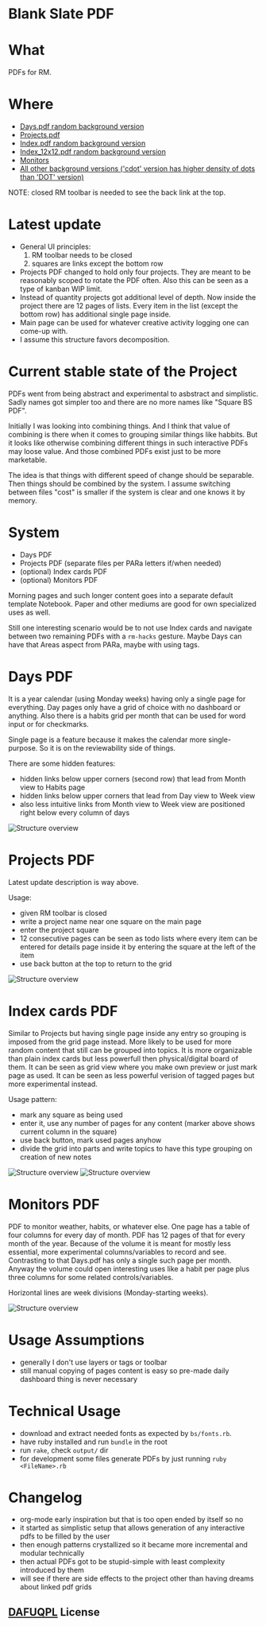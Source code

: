 # Blank Slate PDF

# What

PDFs for RM.

# Where

- [Days.pdf random background version](https://github.com/sowcow/blank_slate_pdf/releases/latest/download/Days_MIX.pdf)
- [Projects.pdf](https://github.com/sowcow/blank_slate_pdf/releases/latest/download/Projects.pdf)
- [Index.pdf random background version](https://github.com/sowcow/blank_slate_pdf/releases/latest/download/Index_MIX.pdf)
- [Index_12x12.pdf random background version](https://github.com/sowcow/blank_slate_pdf/releases/latest/download/Index_12x12_MIX.pdf)
- [Monitors](https://github.com/sowcow/blank_slate_pdf/releases/latest/download/Monitors.pdf)
- [All other background versions ('cdot' version has higher density of dots than 'DOT' version)](https://github.com/sowcow/blank_slate_pdf/releases/latest)

NOTE: closed RM toolbar is needed to see the back link at the top.

# Latest update

- General UI principles:
  1. RM toolbar needs to be closed
  1. squares are links except the bottom row
- Projects PDF changed to hold only four projects.
  They are meant to be reasonably scoped to rotate the PDF often.
  Also this can be seen as a type of kanban WIP limit.
- Instead of quantity projects got additional level of depth.
  Now inside the project there are 12 pages of lists.
  Every item in the list (except the bottom row) has additional single page inside.
- Main page can be used for whatever creative activity logging one can come-up with.
- I assume this structure favors decomposition.

# Current stable state of the Project

PDFs went from being abstract and experimental to asbstract and simplistic.
Sadly names got simpler too and there are no more names like "Square BS PDF".

Initially I was looking into combining things.
And I think that value of combining is there when it comes to grouping similar things like habbits.
But it looks like otherwise combining different things in such interactive PDFs may loose value.
And those combined PDFs exist just to be more marketable.

The idea is that things with different speed of change should be separable.
Then things should be combined by the system.
I assume switching between files "cost" is smaller if the system is clear and one knows it by memory.

# System

- Days PDF
- Projects PDF (separate files per PARa letters if/when needed)
- (optional) Index cards PDF
- (optional) Monitors PDF

Morning pages and such longer content goes into a separate default template Notebook.
Paper and other mediums are good for own specialized uses as well.

Still one interesting scenario would be to not use Index cards and navigate between two remaining PDFs
with a `rm-hacks` gesture. Maybe Days can have that Areas aspect from PARa, maybe with using tags.

# Days PDF

It is a year calendar (using Monday weeks) having only a single page for everything.
Day pages only have a grid of choice with no dashboard or anything.
Also there is a habits grid per month that can be used for word input or for checkmarks.

Single page is a feature because it makes the calendar more single-purpose.
So it is on the reviewability side of things.

There are some hidden features:
- hidden links below upper corners (second row) that lead from Month view to Habits page
- hidden links below upper corners that lead from Day view to Week view
- also less intuitive links from Month view to Week view are positioned right below every column of days

![Structure overview](output/COLOR_Days_MIX.png?raw=true)

# Projects PDF

Latest update description is way above.

Usage:
- given RM toolbar is closed
- write a project name near one square on the main page
- enter the project square
- 12 consecutive pages can be seen as todo lists where every item can be entered for details
  page inside it by entering the square at the left of the item
- use back button at the top to return to the grid

![Structure overview](output/COLOR_Projects.png?raw=true)

# Index cards PDF

Similar to Projects but having single page inside any entry so grouping is imposed from the
grid page instead.
More likely to be used for more random content that still can be grouped into topics.
It is more organizable than plain index cards but less powerfull then physical/digital board of them.
It can be seen as grid view where you make own preview or just mark page as used.
It can be seen as less powerful verision of tagged pages but more experimental instead.

Usage pattern:
- mark any square as being used
- enter it, use any number of pages for any content (marker above shows current column in the square)
- use back button, mark used pages anyhow
- divide the grid into parts and write topics to have this type grouping on creation of new notes

![Structure overview](output/COLOR_Index_MIX.png?raw=true)
![Structure overview](output/COLOR_Index_12x12_MIX.png?raw=true)

# Monitors PDF

PDF to monitor weather, habits, or whatever else.
One page has a table of four columns for every day of month.
PDF has 12 pages of that for every month of the year.
Because of the volume it is meant for mostly less essential, more experimental columns/variables to record and see.
Contrasting to that Days.pdf has only a single such page per month.
Anyway the volume could open interesting uses like a habit per page plus three columns for some related controls/variables.

Horizontal lines are week divisions (Monday-starting weeks).

![Structure overview](output/COLOR_Monitors.png?raw=true)

# Usage Assumptions

- generally I don't use layers or tags or toolbar
- still manual copying of pages content is easy so pre-made daily dashboard thing is never necessary

# Technical Usage

- download and extract needed fonts as expected by `bs/fonts.rb`.
- have ruby installed and run `bundle` in the root
- run `rake`, check `output/` dir
- for development some files generate PDFs by just running `ruby <FileName>.rb`

# Changelog

- org-mode early inspiration but that is too open ended by itself so no 
- it started as simplistic setup that allows generation of any interactive pdfs to be filled by the user
- then enough patterns crystallized so it became more incremental and modular technically
- then actual PDFs got to be stupid-simple with least complexity introduced by them
- will see if there are side effects to the project other than having dreams about linked pdf grids

## [DAFUQPL](https://github.com/dafuqpl/dafuqpl) License
